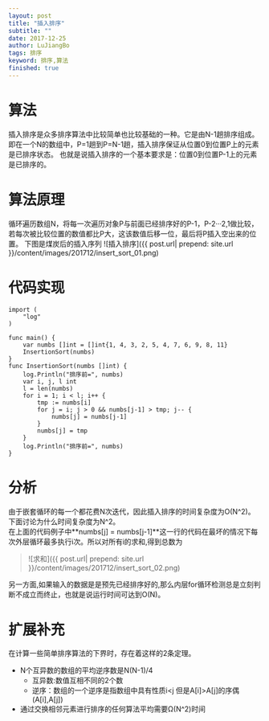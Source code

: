 ```yaml
---
layout: post
title: "插入排序"
subtitle: ""
date: 2017-12-25
author: LuJiangBo
tags: 排序
keyword: 排序,算法
finished: true
---
```


# 算法
插入排序是众多排序算法中比较简单也比较基础的一种。它是由N-1趟排序组成。即在一个N的数组中，P=1趟到P=N-1趟，插入排序保证从位置0到位置P上的元素是已排序状态。
也就是说插入排序的一个基本要求是：位置0到位置P-1上的元素是已排序的。

# 算法原理
循环遍历数组N，将每一次遍历对象P与前面已经排序好的P-1，P-2···2,1做比较，若每次被比较位置的数值都比P大，这该数值后移一位，最后将P插入空出来的位置。
下图是煤炭后的插入序列
![插入排序]({{ post.url| prepend: site.url  }}/content/images/201712/insert_sort_01.png)

# 代码实现
```
import (
	"log"
)

func main() {
	var numbs []int = []int{1, 4, 3, 2, 5, 4, 7, 6, 9, 8, 11}
	InsertionSort(numbs)
}
func InsertionSort(numbs []int) {
	log.Println("排序前=", numbs)
	var i, j, l int
	l = len(numbs)
	for i = 1; i < l; i++ {
		tmp := numbs[i]
		for j = i; j > 0 && numbs[j-1] > tmp; j-- {
			numbs[j] = numbs[j-1]
		}
		numbs[j] = tmp
	}
	log.Println("排序前=", numbs)
}
```

# 分析
由于嵌套循环的每一个都花费N次迭代，因此插入排序的时间复杂度为O(N^2)。下面讨论为什么时间复杂度为N^2。  
在上面的代码例子中**numbs[j] = numbs[j-1]**这一行的代码在最坏的情况下每次外层循环最多执行i次。所以对所有i的求和,得到总数为  
> ![求和]({{ post.url| prepend: site.url  }}/content/images/201712/insert_sort_02.png)

另一方面,如果输入的数据是是预先已经排序好的,那么内层for循环检测总是立刻判断不成立而终止，也就是说运行时间可达到O(N)。

# 扩展补充
在计算一些简单排序算法的下界时，存在着这样的2条定理。
* N个互异数的数组的平均逆序数是N(N-1)/4
    * 互异数:数值互相不同的2个数
    * 逆序：数组的一个逆序是指数组中具有性质i<j 但是A[i]>A[j]的序偶(A[i],A[j])
* 通过交换相邻元素进行排序的任何算法平均需要Ω(N^2)时间